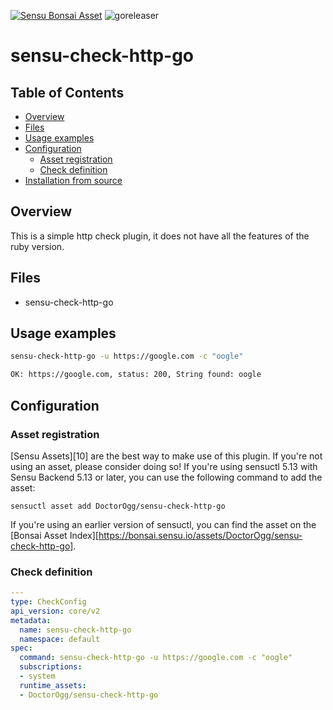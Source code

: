 [![Sensu Bonsai Asset](https://img.shields.io/badge/Bonsai-Download%20Me-brightgreen.svg?colorB=89C967&logo=sensu)](https://bonsai.sensu.io/assets/DoctorOgg/sensu-check-http-go)
![goreleaser](https://github.com/DoctorOgg/sensu-check-http-go/workflows/goreleaser/badge.svg)

# sensu-check-http-go

## Table of Contents
- [Overview](#overview)
- [Files](#files)
- [Usage examples](#usage-examples)
- [Configuration](#configuration)
  - [Asset registration](#asset-registration)
  - [Check definition](#check-definition)
- [Installation from source](#installation-from-source)

## Overview

This is a simple http check plugin, it does not have all the features of the ruby version.

## Files

* sensu-check-http-go

## Usage examples

```bash
sensu-check-http-go -u https://google.com -c "oogle"

OK: https://google.com, status: 200, String found: oogle
```

## Configuration

### Asset registration

[Sensu Assets][10] are the best way to make use of this plugin. If you're not using an asset, please
consider doing so! If you're using sensuctl 5.13 with Sensu Backend 5.13 or later, you can use the
following command to add the asset:

```
sensuctl asset add DoctorOgg/sensu-check-http-go
```

If you're using an earlier version of sensuctl, you can find the asset on the [Bonsai Asset Index][https://bonsai.sensu.io/assets/DoctorOgg/sensu-check-http-go].

### Check definition

```yml
---
type: CheckConfig
api_version: core/v2
metadata:
  name: sensu-check-http-go
  namespace: default
spec:
  command: sensu-check-http-go -u https://google.com -c "oogle" 
  subscriptions:
  - system
  runtime_assets:
  - DoctorOgg/sensu-check-http-go
```

